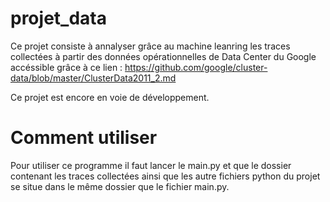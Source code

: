 # projet_data
Ce projet consiste à annalyser grâce au machine leanring les traces collectées à partir des données opérationnelles de Data Center du Google accéssible grâce à ce lien : 
https://github.com/google/cluster-data/blob/master/ClusterData2011_2.md

Ce projet est encore en voie de développement.

# Comment utiliser
Pour utiliser ce programme il faut lancer le main.py et que le dossier contenant les traces collectées ainsi que les autre fichiers python du projet se situe dans le même dossier que le fichier main.py.
